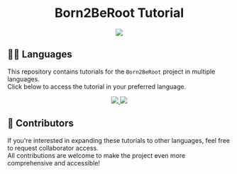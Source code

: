 <h1 align="center">Born2BeRoot Tutorial</h1>
<p align="center"> 
  <img src="https://img.shields.io/badge/status-building...-blue?style=flat-square"/>
</p>


## 🏴‍☠️ Languages <a id="lang"></a>

This repository contains tutorials for the `Born2BeRoot` project in multiple languages.  
Click below to access the tutorial in your preferred language.  

<p align="center">
  <a href="https://github.com/pin3dev/42_Cursus/tree/main/tutorial/Born2BeRoot/BR">
    <img src="https://img.shields.io/badge/language%3A-PT%2FBR%F0%9F%87%A7%F0%9F%87%B7-gray?style=for-the-badge"/>
  </a>
  <a href="https://github.com/pin3dev/42_Cursus/tree/main/tutorial/Born2BeRoot/EN">
    <img src="https://img.shields.io/badge/language%3A-EN%2FUSA%F0%9F%87%BA%F0%9F%87%B8-gray?style=for-the-badge"/>
  </a>
</p>

## 👥 Contributors <a id="contributors"></a>

  If you're interested in expanding these tutorials to other languages, feel free to request collaborator access.  
All contributions are welcome to make the project even more comprehensive and accessible!
